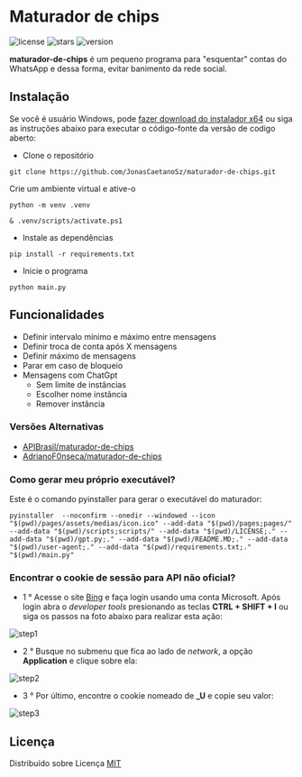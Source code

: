# Maturador de chips

![license](https://img.shields.io/badge/License-MIT-green.svg?logo=internetarchive&logoColor=white&labelColor=464646&style=for-the-badge)
![stars](https://img.shields.io/github/stars/jonasCaetanoSz/maturador-de-chips?style=for-the-badge)
![version](https://img.shields.io/github/v/release/jonasCaetanoSz/maturador-de-chips?style=for-the-badge)

**maturador-de-chips** é um pequeno programa para "esquentar" contas do WhatsApp e dessa forma, evitar banimento da rede social.

## Instalação

Se você é usuário Windows, pode [fazer download do instalador x64](https://github.com/JonasCaetanoSz/maturador-de-chips/releases/latest) ou siga as instruções abaixo para executar o código-fonte da versão de codigo aberto:

- Clone o repositório

```shell
git clone https://github.com/JonasCaetanoSz/maturador-de-chips.git
```

Crie um ambiente virtual e ative-o

```shell
python -m venv .venv
```

```shell
& .venv/scripts/activate.ps1
```

- Instale as dependências

```shell
pip install -r requirements.txt
```

- Inicie o programa

```shell
python main.py
```

## Funcionalidades

- Definir intervalo mínimo e máximo entre mensagens
- Definir troca de conta após X mensagens
- Definir máximo de mensagens
- Parar em caso de bloqueio
- Mensagens com ChatGpt
  - Sem limite de instâncias
  - Escolher nome instância
  - Remover instância

### Versões Alternativas

- [APIBrasil/maturador-de-chips](https://github.com/APIBrasil/maturador-de-chips)
- [AdrianoF0nseca/maturador-de-chips](https://github.com/AdrianoF0nseca/maturador-de-chips)

### Como gerar meu próprio executável?

Este é o comando pyinstaller para gerar o executável do maturador:

```shell
pyinstaller  --noconfirm --onedir --windowed --icon "$(pwd)/pages/assets/medias/icon.ico" --add-data "$(pwd)/pages;pages/" --add-data "$(pwd)/scripts;scripts/" --add-data "$(pwd)/LICENSE;." --add-data "$(pwd)/gpt.py;." --add-data "$(pwd)/README.MD;." --add-data "$(pwd)/user-agent;." --add-data "$(pwd)/requirements.txt;."  "$(pwd)/main.py"
```

### Encontrar o cookie de sessão para API não oficial?

- 1 ° Acesse o site [Bing](https://bing.com) e faça login usando uma conta Microsoft. Após login abra o *developer tools* presionando as teclas **CTRL + SHIFT + I** ou siga os passos na foto abaixo para realizar esta ação:

![step1](https://i.ibb.co/TTSSXm1/passo-1.png)

- 2 ° Busque no submenu que fica ao lado de *network*, a opção **Application** e clique sobre ela:

![step2](https://i.ibb.co/Q8JZpPZ/passo-2.png)

- 3 ° Por último, encontre o cookie nomeado de **_U** e copie seu valor:

![step3](https://i.ibb.co/rdBFNt4/passo-3.png)

## Licença

Distribuído sobre Licença [MIT](https://choosealicense.com/licenses/mit/)
